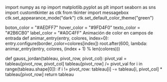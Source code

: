 import numpy as np
import matplotlib.pyplot as plt
import seaborn as sns
import customtkinter as ctk
from tkinter import messagebox
ctk.set_appearance_mode("dark")
ctk.set_default_color_theme("green")

boton_color = "#AEDFF7"
hover_color = "#9FD4F0"
texto_color = "#2B6CB0"
label_color = "#A0C4FF"
Animación de color en campos de entrada
def animar_entry(entry, colores, index=0):
    entry.configure(border_color=colores[index])
    root.after(600, lambda: animar_entry(entry, colores, (index + 1) % len(colores)))

def gauss_jordan(tableau, pivot_row, pivot_col):
    pivot_val = tableau[pivot_row, pivot_col]
    tableau[pivot_row] /= pivot_val
    for i in range(tableau.shape[0]):
        if i != pivot_row:
            tableau[i] -= tableau[i, pivot_col] * tableau[pivot_row]
    return tableau